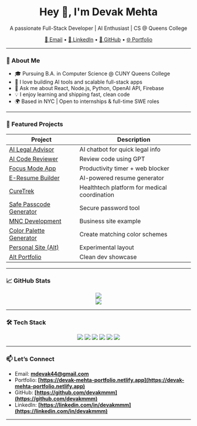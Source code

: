 <h1 align="center">Hey 👋, I'm Devak Mehta</h1>

<p align="center">
  A passionate Full-Stack Developer | AI Enthusiast | CS @ Queens College
</p>

<p align="center">
  <a href="mailto:mdevak44@gmail.com">📧 Email</a> •
  <a href="https://linkedin.com/in/devakmmm">💼 LinkedIn</a> •
  <a href="https://github.com/devakmmm">🐙 GitHub</a> •
  <a href="https://devak-mehta-portfolio.netlify.app">🌐 Portfolio</a>
</p>

---

### 🚀 About Me

- 🎓 Pursuing B.A. in Computer Science @ CUNY Queens College
- 🧠 I love building AI tools and scalable full-stack apps
- 💬 Ask me about React, Node.js, Python, OpenAI API, Firebase
- 💡 I enjoy learning and shipping fast, clean code
- 🌍 Based in NYC | Open to internships & full-time SWE roles

---

### 🧠 Featured Projects

| Project | Description |
|--------|-------------|
| [AI Legal Advisor](https://ai-legal-advisor.netlify.app) | AI chatbot for quick legal info |
| [AI Code Reviewer](https://ai-code-reviewer-iool.onrender.com) | Review code using GPT |
| [Focus Mode App](https://focus-mode-webapp.netlify.app) | Productivity timer + web blocker |
| [E-Resume Builder](https://devak-e-resume.netlify.app) | AI-powered resume generator |
| [CureTrek](https://devak-mehta-portfolio.netlify.app) | Healthtech platform for medical coordination |
| [Safe Passcode Generator](https://safe-passcode-generator.netlify.app) | Secure password tool |
| [MNC Development](https://mnc-development.web.app) | Business site example |
| [Color Palette Generator](https://devak-color.netlify.app) | Create matching color schemes |
| [Personal Site (Alt)](https://devak-mehta.netlify.app) | Experimental layout |
| [Alt Portfolio](https://devak-mehta-alt-portfolio.netlify.app) | Clean dev showcase |

---

### 📈 GitHub Stats

<p align="center">
  <img src="https://github-readme-stats.vercel.app/api?username=devakmmm&show_icons=true&count_private=true&theme=radical" />
  <br />
  <img src="https://github-readme-stats.vercel.app/api/top-langs/?username=devakmmm&layout=compact&theme=radical" />
</p>

---

### 🛠️ Tech Stack

<p align="center">
  <img src="https://img.shields.io/badge/-JavaScript-F7DF1E?logo=javascript&logoColor=000&style=for-the-badge" />
  <img src="https://img.shields.io/badge/-React-61DAFB?logo=react&logoColor=000&style=for-the-badge" />
  <img src="https://img.shields.io/badge/-Node.js-339933?logo=node.js&logoColor=fff&style=for-the-badge" />
  <img src="https://img.shields.io/badge/-Python-3776AB?logo=python&logoColor=fff&style=for-the-badge" />
  <img src="https://img.shields.io/badge/-Firebase-FFCA28?logo=firebase&logoColor=000&style=for-the-badge" />
  <img src="https://img.shields.io/badge/-Tailwind-06B6D4?logo=tailwind-css&logoColor=fff&style=for-the-badge" />
</p>

---

### 📫 Let’s Connect

- Email: **mdevak44@gmail.com**
- Portfolio: **[https://devak-mehta-portfolio.netlify.app](https://devak-mehta-portfolio.netlify.app)**
- GitHub: **[https://github.com/devakmmm](https://github.com/devakmmm)**
- LinkedIn: **[https://linkedin.com/in/devakmmm](https://linkedin.com/in/devakmmm)**

---
